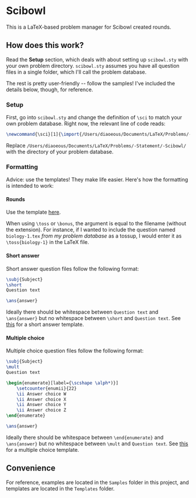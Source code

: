 # Scibowl
This is a LaTeX-based problem manager for Scibowl created rounds.

## How does this work?

Read the **Setup** section, which deals with about setting up `scibowl.sty` with your own problem directory. `scibowl.sty` assumes you have all question files in a single folder, which I'll call the problem database.

The rest is pretty user-friendly -- follow the samples! I've included the details below, though, for reference.

### Setup
First, go into `scibowl.sty` and change the definition of `\sci` to match your own problem database. Right now, the relevant line of code reads:
```latex
\newcommand{\sci}[1]{\import{/Users/diaoeous/Documents/LaTeX/Problems/-Statement/-Scibowl/}{#1.tex}}
```
Replace `/Users/diaoeous/Documents/LaTeX/Problems/-Statement/-Scibowl/` with the directory of your problem database.

### Formatting

Advice: use the templates! They make life easier. Here's how the formatting is intended to work:

#### Rounds
Use the template [here](Templates/round-template.tex).

When using `\toss` or `\bonus`, the argument is equal to the filename (without the extension). For instance, if I wanted to include the question named `biology-1.tex` *from my problem database* as a tossup, I would enter it as `\toss{biology-1}` in the LaTeX file.

#### Short answer
Short answer question files follow the following format:
```latex
\subj{Subject}
\short
Question text

\ans{answer}
```
Ideally there should be whitespace between `Question text` and `\ans{answer}` but no whitespace between `\short` and `Question text`. See [this](Templates/short-template.tex) for a short answer template.

#### Multiple choice
Multiple choice question files follow the following format:
```latex
\subj{Subject}
\mult
Question text

\begin{enumerate}[label={\scshape \alph*)}]
    \setcounter{enumii}{22}
    \ii Answer choice W
    \ii Answer choice X
    \ii Answer choice Y
    \ii Answer choice Z
\end{enumerate}

\ans{answer}
```
Ideally there should be whitespace between `\end{enumerate}` and `\ans{answer}` but no whitespace between `\mult` and `Question text`. See [this](Templates/mult-template.tex) for a multiple choice template.

## Convenience

For reference, examples are located in the `Samples` folder in this project, and templates are located in the `Templates` folder.
